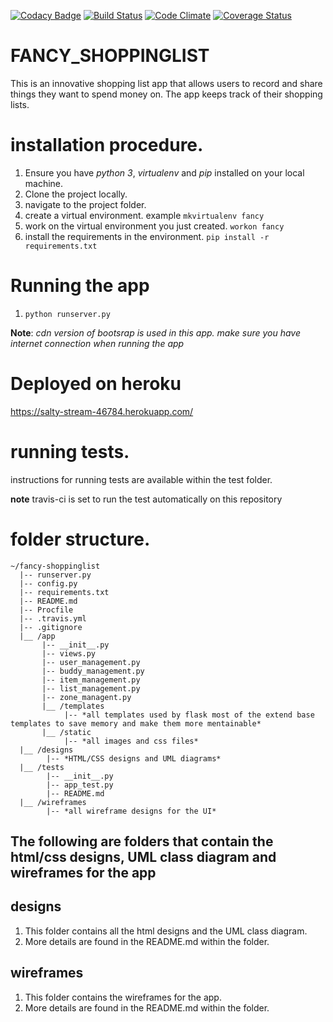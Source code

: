 [![Codacy Badge](https://api.codacy.com/project/badge/Grade/644d536ad2664d2a96934040e4a2d240)](https://www.codacy.com/app/dann254/fancy-shoppinglist?utm_source=github.com&utm_medium=referral&utm_content=dann254/fancy-shoppinglist&utm_campaign=badger)
[![Build Status](https://travis-ci.org/dann254/fancy-shoppinglist.svg?branch=flask-basics)](https://travis-ci.org/dann254/fancy-shoppinglist)
[![Code Climate](https://codeclimate.com/github/dann254/fancy-shoppinglist/badges/gpa.svg)](https://codeclimate.com/github/dann254/fancy-shoppinglist/)
[![Coverage Status](https://coveralls.io/repos/github/dann254/fancy-shoppinglist/badge.svg)](https://coveralls.io/github/dann254/fancy-shoppinglist)

# FANCY_SHOPPINGLIST
This is an innovative shopping list app that allows users to record and share things they want to spend money on. The app keeps track of their shopping lists.

# installation procedure.
  1. Ensure you have *python 3*, *virtualenv* and *pip* installed on your local machine.
  2. Clone the project locally.
  3. navigate to the project folder.
  4. create a virtual environment. example `mkvirtualenv fancy`
  5. work on the virtual environment you just created. `workon fancy`
  6. install the requirements in the environment. `pip install -r requirements.txt`

# Running the app
  1. `python runserver.py`

  **Note**: *cdn version of bootsrap is used in this app. make sure you have internet connection when running the app*

# Deployed on heroku
  https://salty-stream-46784.herokuapp.com/

# running tests.
  instructions for running tests are available within the test folder.

  **note** travis-ci is set to run the test automatically on this repository

# folder structure.
```
~/fancy-shoppinglist
  |-- runserver.py
  |-- config.py
  |-- requirements.txt
  |-- README.md
  |-- Procfile
  |-- .travis.yml
  |-- .gitignore
  |__ /app      
       |-- __init__.py
       |-- views.py
       |-- user_management.py
       |-- buddy_management.py
       |-- item_management.py
       |-- list_management.py
       |-- zone_managent.py
       |__ /templates
            |-- *all templates used by flask most of the extend base templates to save memory and make them more mentainable*
       |__ /static
            |-- *all images and css files*
  |__ /designs
        |-- *HTML/CSS designs and UML diagrams*
  |__ /tests
        |-- __init__.py
        |-- app_test.py
        |-- README.md
  |__ /wireframes
        |-- *all wireframe designs for the UI*
```
## The following are folders that contain the html/css designs, UML class diagram and wireframes for the app

## designs
  1. This folder contains all the html designs and the UML class diagram.
  2. More details are found in the README.md within the folder.

## wireframes
  1. This folder contains the wireframes for the app.
  2. More details are found in the README.md within the folder.

